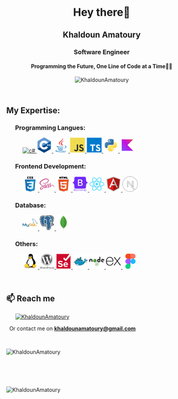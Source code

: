 <h1 align="center">Hey there👋</h1>
<h2 align="center">Khaldoun Amatoury</h3>
<h3 align="center">Software Engineer</h3>
<h4 align="center">Programming the Future, One Line of Code at a Time👨‍💻</h1>


<p align="center"> <img src="https://komarev.com/ghpvc/?username=Khaldoun-Amatoury&label=Profile%20views&color=0e75b6&style=flat" alt="KhaldounAmatoury" /> </p>

<br>
<h2 align="left">My Expertise:</h2>
<p align="left">
    <h3 align="left">&nbsp;&nbsp;&nbsp;&nbsp;&nbsp; Programming Langues:</h3>
    <p align="left"> &nbsp;&nbsp;&nbsp;&nbsp;&nbsp;&nbsp;&nbsp;&nbsp;&nbsp;&nbsp; <a href="https://learn.microsoft.com/en-us/dotnet/csharp/" target="_blank" rel="noreferrer"> <img src="https://raw.githubusercontent.com/jmnote/z-icons/master/svg/csharp.svg" alt="c#" width="40" height="40"/> </a> <a href="https://www.w3schools.com/cpp/" target="_blank" rel="noreferrer"> <img src="https://raw.githubusercontent.com/devicons/devicon/master/icons/cplusplus/cplusplus-original.svg" alt="cplusplus" width="40" height="40"/> </a> <a href="https://www.java.com" target="_blank" rel="noreferrer"> <img src="https://raw.githubusercontent.com/devicons/devicon/master/icons/java/java-original.svg" alt="java" width="40" height="40"/> </a> <a href="https://developer.mozilla.org/en-US/docs/Web/JavaScript" target="_blank" rel="noreferrer"> <img src="https://raw.githubusercontent.com/devicons/devicon/master/icons/javascript/javascript-original.svg" alt="javascript" width="40" height="40"/> </a> <a href="https://www.typescriptlang.org/" target="_blank" rel="noreferrer"> <img src="https://github.com/devicons/devicon/blob/master/icons/typescript/typescript-plain.svg" alt="typescript" width="40" height="40"/> </a><a href="https://www.python.org" target="_blank" rel="noreferrer"> <img src="https://raw.githubusercontent.com/devicons/devicon/master/icons/python/python-original.svg" alt="python" width="40" height="40"/> </a> <a href="https://kotlinlang.org/" target="_blank" rel="noreferrer"> <img src="https://github.com/devicons/devicon/blob/master/icons/kotlin/kotlin-original.svg" alt="kotlin" width="40" height="40"/> </a></p>

  <h3 align="left">&nbsp;&nbsp;&nbsp;&nbsp;&nbsp; Frontend Development:</h3>
  <p align="left"> &nbsp;&nbsp;&nbsp;&nbsp;&nbsp;&nbsp;&nbsp;&nbsp;&nbsp;&nbsp; <a href="https://www.w3schools.com/css/" target="_blank" rel="noreferrer"> <img src="https://raw.githubusercontent.com/devicons/devicon/master/icons/css3/css3-original-wordmark.svg" alt="css3" width="40" height="40"/> </a> <a href="https://sass-lang.com/" target="_blank" rel="noreferrer"> <img src="https://github.com/devicons/devicon/blob/master/icons/sass/sass-original.svg" alt="sass" width="40" height="40"/> </a> <a href="https://www.w3.org/html/" target="_blank" rel="noreferrer"> <img src="https://raw.githubusercontent.com/devicons/devicon/master/icons/html5/html5-original-wordmark.svg" alt="html5" width="40" height="40"/> </a> <a href="https://getbootstrap.com" target="_blank" rel="noreferrer"> <img src="https://raw.githubusercontent.com/devicons/devicon/master/icons/bootstrap/bootstrap-plain-wordmark.svg" alt="bootstrap" width="40" height="40"/> </a> <a href="https://react.dev/" target="_blank" rel="noreferrer"> <img src="https://github.com/devicons/devicon/blob/master/icons/react/react-original.svg" alt="reactjs" width="40" height="40"/> </a> <a href="https://angular.io/" target="_blank" rel="noreferrer"> <img src="https://github.com/devicons/devicon/blob/master/icons/angularjs/angularjs-original.svg" alt="angularjs" width="40" height="40"/> </a> <a href="https://nextjs.org/" target="_blank" rel="noreferrer"> <img src="https://github.com/devicons/devicon/blob/master/icons/nextjs/nextjs-line.svg" alt="nextjs" width="40" height="40"/> </a></p>


  <h3 align="left">&nbsp;&nbsp;&nbsp;&nbsp;&nbsp; Database:</h3>
  <p align="left"> &nbsp;&nbsp;&nbsp;&nbsp;&nbsp;&nbsp;&nbsp;&nbsp;&nbsp;&nbsp; <a href="https://www.mysql.com/" target="_blank" rel="noreferrer"> <img src="https://raw.githubusercontent.com/devicons/devicon/master/icons/mysql/mysql-original-wordmark.svg" alt="mysql" width="40" height="40"/> </a><a href="https://www.postgresql.org/" target="_blank" rel="noreferrer"> <img src="https://github.com/devicons/devicon/blob/master/icons/postgresql/postgresql-original.svg" alt="postgresql" width="40" height="40"/> </a> <a href="https://www.mongodb.com/" target="_blank" rel="noreferrer"> <img src="https://github.com/devicons/devicon/blob/master/icons/mongodb/mongodb-original.svg" alt="mongodb" width="40" height="40"/> </a> </p>

  <h3 align="left">&nbsp;&nbsp;&nbsp;&nbsp;&nbsp; Others:</h3>
<p align="left"> &nbsp;&nbsp;&nbsp;&nbsp;&nbsp;&nbsp;&nbsp;&nbsp;&nbsp;&nbsp; <a href="https://www.linux.org/" target="_blank" rel="noreferrer"> <img src="https://raw.githubusercontent.com/devicons/devicon/master/icons/linux/linux-original.svg" alt="linux" width="40" height="40"/> </a> <a href="https://wordpress.com/" target="_blank" rel="noreferrer"> <img src="https://github.com/devicons/devicon/blob/master/icons/wordpress/wordpress-plain-wordmark.svg" alt="linux" width="40" height="40"/> </a> <a href="https://www.selenium.dev/" target="_blank" rel="noreferrer"> <img src="https://github.com/devicons/devicon/blob/master/icons/selenium/selenium-original.svg" alt="selenium" width="40" height="40"/> </a> <a href="https://www.docker.com/" target="_blank" rel="noreferrer"> <img src="https://github.com/devicons/devicon/blob/master/icons/docker/docker-original.svg" alt="docker" width="40" height="40"/> </a> <a href="https://nodejs.org/en" target="_blank" rel="noreferrer"> <img src="https://github.com/devicons/devicon/blob/master/icons/nodejs/nodejs-original-wordmark.svg" alt="nodejs" width="40" height="40"/> </a> <a href="https://expressjs.com/" target="_blank" rel="noreferrer"> <img src="https://github.com/devicons/devicon/blob/master/icons/express/express-original.svg" alt="expressjs" width="40" height="40"/> </a> <a href="https://www.figma.com/" target="_blank" rel="noreferrer"> <img src="https://github.com/devicons/devicon/blob/master/icons/figma/figma-original.svg" alt="figma" width="40" height="40"/> </a></p>

<br>

<h2 align="left">📫 Reach me</h2>
<p align="left">&nbsp;&nbsp;&nbsp;&nbsp;&nbsp;
<a href="https://www.linkedin.com/in/khaldoun-amatoury/" target="blank"><img align="center" src="https://raw.githubusercontent.com/rahuldkjain/github-profile-readme-generator/master/src/images/icons/Social/linked-in-alt.svg" alt="KhaldounAmatoury" height="30" width="40" /></a>  
</p>

&nbsp; Or contact me on **khaldounamatoury@gmail.com**

<br>



<p align="left"><img align="left" src="https://github-readme-stats.vercel.app/api/top-langs?username=Khaldoun-Amatoury&show_icons=true&locale=en&layout=compact" alt="KhaldounAmatoury" /></p>

<br>
<br>
<br>
<br>
<br>


<p align="left"><img align="center" src="https://github-readme-stats.vercel.app/api?username=Khaldoun-Amatoury&show_icons=true&title_color=000000&locale=en" alt="KhaldounAmatoury" /></p>
